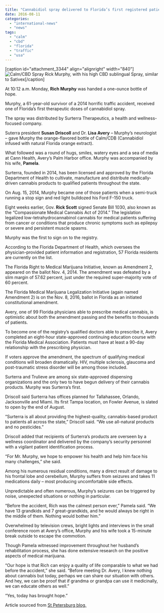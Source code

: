 ```yaml
---
title: "Cannabidiol spray delivered to Florida’s first registered patient"
date: 2016-08-11
categories: 
  - "international-news"
  - "news"
tags: 
  - "calm"
  - "cbd"
  - "florida"
  - "traffic"
  - "usa"
---
```


\[caption id="attachment\_3344" align="alignright" width="840"\]![Calm/CBD Spray](http://mcawarenessnz.org/wp-content/uploads/2016/08/Florida-Cannabis_1-840x440.jpg) Rick Murphy, with his high CBD sublingual Spray, similar to Sativex\[/caption\]

At 10:12 a.m. Monday, **Rich Murphy** was handed a one-ounce bottle of hope.

Murphy, a 61-year-old survivor of a 2014 horrific traffic accident, received one of Florida’s first therapeutic doses of cannabidiol spray.

The spray was distributed by Surterra Therapeutics, a health and wellness-focused company.

Suterra president **Susan Driscoll** and Dr. **Lisa Avery** – Murphy’s neurologist – gave Murphy the orange-flavored bottle of Calm/CDB (Cannabidiol infused with natural Florida orange extract).

What followed was a round of hugs, smiles, watery eyes and a sea of media at Cann Health, Avery’s Palm Harbor office. Murphy was accompanied by his wife, **Pamela**.

Surterra, founded in 2014, has been licensed and approved by the Florida Department of Health to cultivate, manufacture and distribute medically-driven cannabis products to qualified patients throughout the state.

On Aug. 15, 2014, Murphy became one of those patients when a semi-truck running a stop sign and red light bulldozed his Ford F-150 truck.

Eight weeks earlier, Gov. **Rick Scott** signed Senate Bill 1030, also known as the “Compassionate Medical Cannabis Act of 2014.” The legislation legalized low-tetrahydrocannabinol cannabis for medical patients suffering from cancer or conditions that produce chronic symptoms such as epilepsy or severe and persistent muscle spasms.

Murphy was the first to sign on to the registry.

According to the Florida Department of Health, which oversees the physician-provided patient information and registration, 57 Florida residents are currently on the list.

The Florida Right to Medical Marijuana Initiative, known as Amendment 2, appeared on the ballot Nov. 4, 2014. The amendment was defeated by a slim margin of 57.62 percent, just under the required super-majority vote of 60 percent.

The Florida Medical Marijuana Legalization Initiative (again named Amendment 2) is on the Nov. 8, 2016, ballot in Florida as an initiated constitutional amendment.

Avery, one of 99 Florida physicians able to prescribe medical cannabis, is optimistic about both the amendment passing and the benefits to thousands of patients.

To become one of the registry’s qualified doctors able to prescribe it, Avery completed an eight-hour state-approved continuing education course with the Florida Medical Association. Patients must have at least a 90-day relationship with the prescribing physician.

If voters approve the amendment, the spectrum of qualifying medical conditions will broaden dramatically. HIV, multiple sclerosis, glaucoma and post-traumatic stress disorder will be among those included.

Surterra and Trulieve are among six state-approved dispensing organizations and the only two to have begun delivery of their cannabis products. Murphy was Surterra’s first.

Driscoll said Surterra has offices planned for Tallahassee, Orlando, Jacksonville and Miami. Its first Tampa location, on Fowler Avenue, is slated to open by the end of August.

“Surterra is all about providing the highest-quality, cannabis-based product to patients all across the state,” Driscoll said. “We use all-natural products and no pesticides.”

Driscoll added that recipients of Surterra’s products are overseen by a wellness coordinator and delivered by the company’s security personnel with a vigilant patient identification process.

“For Mr. Murphy, we hope to empower his health and help him face his many challenges,” she said.

Among his numerous residual conditions, many a direct result of damage to his frontal lobe and cerebellum, Murphy suffers from seizures and takes 11 medications daily – most producing uncomfortable side effects.

Unpredictable and often numerous, Murphy’s seizures can be triggered by noise, unexpected situations or nothing in particular.

“Before the accident, Rich was the calmest person ever,” Pamela said. “We have 13 grandkids and 7 great-grandkids, and he would always be right in the middle of them. Nothing would bother him.”

Overwhelmed by television crews, bright lights and interviews in the small conference room at Avery’s office, Murphy and his wife took a 15-minute break outside to escape the commotion.

Though Pamela witnessed improvement throughout her husband’s rehabilitation process, she has done extensive research on the positive aspects of medical marijuana.

“Our hope is that Rich can enjoy a quality of life comparable to what we had before the accident,” she said. “Before meeting Dr. Avery, I knew nothing about cannabis but today, perhaps we can share our situation with others. And hey, we can be proof that if grandma or grandpa can use it medicinally, we can educate others as well.”

“Yes, today has brought hope.”

Article sourced from [St Petersburg blog.](http://saintpetersblog.com/cannabidiol-spray-delivered-floridas-first-registered-patient/)
